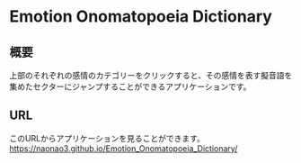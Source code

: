 # Emotion Onomatopoeia Dictionary

## 概要
上部のそれぞれの感情のカテゴリーをクリックすると、その感情を表す擬音語を集めたセクターにジャンプすることができるアプリケーションです。
## URL
このURLからアプリケーションを見ることができます。</br>
https://naonao3.github.io/Emotion_Onomatopoeia_Dictionary/
